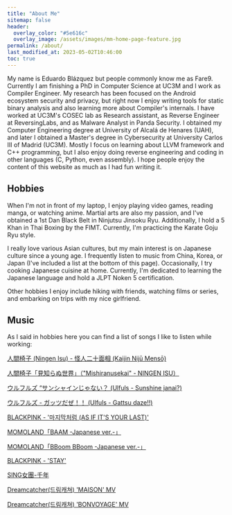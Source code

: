 ```yaml
---
title: "About Me"
sitemap: false
header:
  overlay_color: "#5e616c"
  overlay_image: /assets/images/mm-home-page-feature.jpg
permalink: /about/
last_modified_at: 2023-05-02T10:46:00
toc: true      
---
```


My name is Eduardo Blázquez but people commonly know me as Fare9. Currently I am finishing a PhD in Computer Science at UC3M and I work as Compiler Engineer. My research has been focused on the Android ecosystem security and privacy, but right now I enjoy writing tools for static binary analysis and also learning more about Compiler's internals. I have worked at UC3M's COSEC lab as Research assistant, as Reverse Engineer at ReversingLabs, and as Malware Analyst in Panda Security. I obtained my Computer Engineering degree at University of Alcalá de Henares (UAH), and later I obtained a Master's degree in Cybersecurity at University Carlos III of Madrid (UC3M). Mostly I focus on learning about LLVM framework and C++ programming, but I also enjoy doing reverse engineering and coding in other languages (C, Python, even assembly). I hope people enjoy the content of this website as much as I had fun writing it.

## Hobbies

When I'm not in front of my laptop, I enjoy playing video games, reading manga, or watching anime. Martial arts are also my passion, and I've obtained a 1st Dan Black Belt in Ninjutsu Jinsoku Ryu. Additionally, I hold a 5 Khan in Thai Boxing by the FIMT. Currently, I'm practicing the Karate Goju Ryu style.

I really love various Asian cultures, but my main interest is on Japanese culture since a young age. I frequently listen to music from China, Korea, or Japan (I've included a list at the bottom of this page). Occasionally, I try cooking Japanese cuisine at home. Currently, I'm dedicated to learning the Japanese language and hold a JLPT Noken 5 certification.

Other hobbies I enjoy include hiking with friends, watching films or series, and embarking on trips with my nice girlfriend.

## Music

As I said in hobbies here you can find a list of songs I like to listen while working:

[人間椅子 (Ningen Isu) - 怪人二十面相 (Kaijin Nijū Mensō)](https://www.youtube.com/watch?v=Gk_GTWOSjBo)

[人間椅子「見知らぬ世界」（"Mishiranusekai" - NINGEN ISU）](https://www.youtube.com/watch?v=_M8KZBIUT9s)

[ウルフルズ “サンシャインじゃない？ (Ulfuls - Sunshine janai?)](https://www.youtube.com/watch?v=UvZNmpdp14A)

[ウルフルズ - ガッツだぜ！！ (Ulfuls - Gattsu daze!!)](https://www.youtube.com/watch?v=ATU0gXzMsLw)

[BLACKPINK - '마지막처럼 (AS IF IT'S YOUR LAST)'](https://www.youtube.com/watch?v=Amq-qlqbjYA)

[MOMOLAND「BAAM -Japanese ver.-」](https://www.youtube.com/watch?v=1z0cVM5ttRg)

[MOMOLAND「BBoom BBoom -Japanese ver.-」](https://www.youtube.com/watch?v=tSBPUP3MQ2I)

[BLACKPINK - 'STAY'](https://www.youtube.com/watch?v=FzVR_fymZw4)

[SING女團-千年](https://www.youtube.com/watch?v=jFFbQwR8AUU)

[Dreamcatcher(드림캐쳐) 'MAISON' MV](https://www.youtube.com/watch?v=z4t9LLq1Nk0)

[Dreamcatcher(드림캐쳐) 'BONVOYAGE' MV](https://www.youtube.com/watch?v=RPNaYj6etb8)